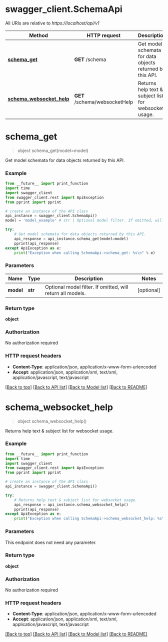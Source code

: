 # swagger_client.SchemaApi

All URIs are relative to *https://localhost/api/v1*

Method | HTTP request | Description
------------- | ------------- | -------------
[**schema_get**](SchemaApi.md#schema_get) | **GET** /schema | Get model schemata for data objects returned by this API.
[**schema_websocket_help**](SchemaApi.md#schema_websocket_help) | **GET** /schema/websocketHelp | Returns help text &amp; subject list for websocket usage.


# **schema_get**
> object schema_get(model=model)

Get model schemata for data objects returned by this API.

### Example
```python
from __future__ import print_function
import time
import swagger_client
from swagger_client.rest import ApiException
from pprint import pprint

# create an instance of the API class
api_instance = swagger_client.SchemaApi()
model = 'model_example' # str | Optional model filter. If omitted, will return all models. (optional)

try:
    # Get model schemata for data objects returned by this API.
    api_response = api_instance.schema_get(model=model)
    pprint(api_response)
except ApiException as e:
    print("Exception when calling SchemaApi->schema_get: %s\n" % e)
```

### Parameters

Name | Type | Description  | Notes
------------- | ------------- | ------------- | -------------
 **model** | **str**| Optional model filter. If omitted, will return all models. | [optional] 

### Return type

**object**

### Authorization

No authorization required

### HTTP request headers

 - **Content-Type**: application/json, application/x-www-form-urlencoded
 - **Accept**: application/json, application/xml, text/xml, application/javascript, text/javascript

[[Back to top]](#) [[Back to API list]](../README.md#documentation-for-api-endpoints) [[Back to Model list]](../README.md#documentation-for-models) [[Back to README]](../README.md)

# **schema_websocket_help**
> object schema_websocket_help()

Returns help text & subject list for websocket usage.

### Example
```python
from __future__ import print_function
import time
import swagger_client
from swagger_client.rest import ApiException
from pprint import pprint

# create an instance of the API class
api_instance = swagger_client.SchemaApi()

try:
    # Returns help text & subject list for websocket usage.
    api_response = api_instance.schema_websocket_help()
    pprint(api_response)
except ApiException as e:
    print("Exception when calling SchemaApi->schema_websocket_help: %s\n" % e)
```

### Parameters
This endpoint does not need any parameter.

### Return type

**object**

### Authorization

No authorization required

### HTTP request headers

 - **Content-Type**: application/json, application/x-www-form-urlencoded
 - **Accept**: application/json, application/xml, text/xml, application/javascript, text/javascript

[[Back to top]](#) [[Back to API list]](../README.md#documentation-for-api-endpoints) [[Back to Model list]](../README.md#documentation-for-models) [[Back to README]](../README.md)

